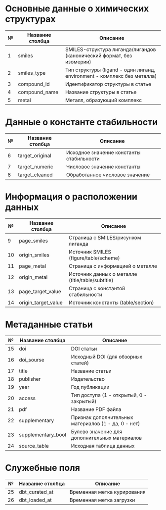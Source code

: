 # Основные данные о химических структурах
| № | Название столбца | Описание |
|---|-----------------|-----------|
| 1 | smiles | SMILES-структура лиганда/лигандов (канонический формат, без изомерии) |
| 2 | smiles_type | Тип структуры (ligand - один лиганд, environment - комплекс без металла) |
| 3 | compound_id | Идентификатор структуры в статье |
| 4 | compound_name | Название структуры в статье |
| 5 | metal | Металл, образующий комплекс |

# Данные о константе стабильности
| № | Название столбца | Описание |
|---|-----------------|-----------|
| 6 | target_original | Исходное значение константы стабильности |
| 7 | target_numeric | Числовое значение константы |
| 8 | target_cleaned | Обработанное числовое значение |

# Информация о расположении данных
| № | Название столбца | Описание |
|---|-----------------|-----------|
| 9 | page_smiles | Страница с SMILES/рисунком лиганда |
| 10 | origin_smiles | Источник SMILES (figure/table/scheme) |
| 11 | page_metal | Страница с информацией о металле |
| 12 | origin_metal | Источник данных о металле (title/table/subtitle) |
| 13 | page_target_value | Страница с константой стабильности |
| 14 | origin_target_value | Источник константы (table/section) |

# Метаданные статьи
| № | Название столбца | Описание |
|---|-----------------|-----------|
| 15 | doi | DOI статьи |
| 16 | doi_sourse | Исходный DOI (для обзорных статей) |
| 17 | title | Название статьи |
| 18 | publisher | Издательство |
| 19 | year | Год публикации |
| 20 | access | Тип доступа (1 - открытый, 0 - закрытый) |
| 21 | pdf | Название PDF файла |
| 22 | supplementary | Признак дополнительных материалов (1 - да, 0 - нет) |
| 23 | supplementary_bool | Булево значение для дополнительных материалов |
| 24 | source_table | Исходная таблица данных |

# Служебные поля
| №   | Название столбца | Описание                    |
| --- | ---------------- | --------------------------- |
| 25  | dbt_curated_at   | Временная метка курирования |
| 26  | dbt_loaded_at    | Временная метка загрузки    |
